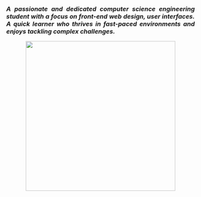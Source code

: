 <div align="center">
  <h3 align="justify"><b><i>A passionate and dedicated computer science engineering student with a focus on front-end web design, user interfaces. A quick learner who thrives in fast-paced environments and enjoys tackling complex challenges.</i></b></h3>
</div>

<div align="center">
  <img align="center" src = "https://github-readme-stats.vercel.app/api/top-langs/?username=tahsinhasib&show_icons=true&theme=github_dark&count_private=true&hide_border=true&layout=donut&langs_count=15&hide=plsql" width="400px">
</div>

